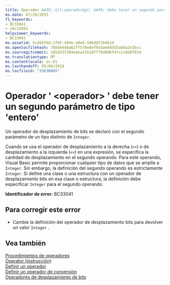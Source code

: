 ```yaml
---
title: Operador &#39; &lt;operador&gt; &#39; debe tener un segundo parámetro de tipo &#39;entero&#39;
ms.date: 07/20/2015
f1_keywords:
- BC33041
- vbc33041
helpviewer_keywords:
- BC33041
ms.assetid: 5cd56f6d-2f0f-49de-a8e6-59bdb57bdb1d
ms.openlocfilehash: 76bb6448a62ff578e8ef9a5ae8dd55ab8a2e3bcc
ms.sourcegitcommit: 3d5d33f384eeba41b2dff79d096f47ccc8d8f03d
ms.translationtype: MT
ms.contentlocale: es-ES
ms.lasthandoff: 05/04/2018
ms.locfileid: "33630805"
---
```

# <a name="operator-39ltoperatorgt39-must-have-a-second-parameter-of-type-39integer39"></a>Operador &#39; &lt;operador&gt; &#39; debe tener un segundo parámetro de tipo &#39;entero&#39;
Un operador de desplazamiento de bits se declaró con el segundo parámetro de un tipo distinto de `Integer`.  
  
 Cuando se usa el operador de desplazamiento a la derecha (`>>`) o de desplazamiento a la izquierda (`<<`) en una expresión, se especifica la cantidad de desplazamiento en el segundo operando. Para este operando, Visual Basic permite proporcionar cualquier tipo de datos que se amplíe a `Integer`. Sin embargo, la definición del segundo operando es estrictamente `Integer`. Si define una clase o una estructura con un operador de desplazamiento bits en esa clase o estructura, la definición debe especificar `Integer` para el segundo operando.  
  
 **Identificador de error:** BC33041  
  
## <a name="to-correct-this-error"></a>Para corregir este error  
  
-   Cambie la definición del operador de desplazamiento bits para devolver un valor `Integer` .  
  
## <a name="see-also"></a>Vea también  
 [Procedimientos de operadores](../../visual-basic/programming-guide/language-features/procedures/operator-procedures.md)  
 [Operator (instrucción)](../../visual-basic/language-reference/statements/operator-statement.md)  
 [Definir un operador](../../visual-basic/programming-guide/language-features/procedures/how-to-define-an-operator.md)  
 [Definir un operador de conversión](../../visual-basic/programming-guide/language-features/procedures/how-to-define-a-conversion-operator.md)  
 [Operadores de desplazamiento de bits](../../visual-basic/language-reference/operators/bit-shift-operators.md)
